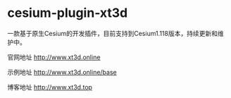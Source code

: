 # cesium-plugin-xt3d
一款基于原生Cesium的开发插件，目前支持到Cesium1.118版本，持续更新和维护中。

官网地址 http://www.xt3d.online

示例地址 http://www.xt3d.online/base

博客地址 http://www.xt3d.top
